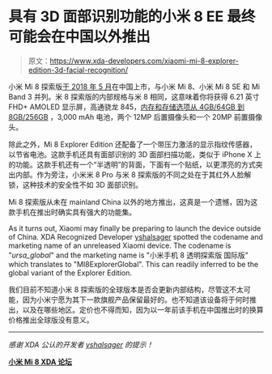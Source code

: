 # 具有 3D 面部识别功能的小米 8 EE 最终可能会在中国以外推出

> 原文：<https://www.xda-developers.com/xiaomi-mi-8-explorer-edition-3d-facial-recognition/>

小米 Mi 8 探索版[于 2018 年 5 月](https://www.xda-developers.com/xiaomi-mi-8-mi-8-explorer-edition-mi-8-se-china-launch/)在中国上市，与小米 Mi 8、小米 Mi 8 SE 和 Mi Band 3 并列。米 8 探索版的内部规格与米 8 相同，这意味着你将获得 6.21 英寸 FHD+ AMOLED 显示屏，高通骁龙 845，[内存和存储选项从 4GB/64GB 到 8GB/256GB](https://www.xda-developers.com/xiaomi-mi-8-explorer-edition-tenaa-ram/) ，3,000 mAh 电池，两个 12MP 后置摄像头和一个 20MP 前置摄像头。

除此之外，Mi 8 Explorer Edition 还配备了一个带压力激活的显示指纹传感器，以节省电池。这款手机还具有面部识别的 3D 面部扫描功能，类似于 iPhone X 上的功能。这款手机还有一个“半透明”的背面，下面有一个贴纸，以更漂亮的方式突出内部。作为旁注，小米米 8 Pro 与米 8 探索版的不同之处在于其红外人脸解锁，这种技术的安全性不如 3D 面部识别。

Mi 8 探索版从未在 mainland China 以外的地方推出，这真是一个遗憾，因为这款手机在推出时确实具有强大的功能集。

As it turns out, Xiaomi may finally be preparing to launch the device outside of China. XDA Recognized Developer [yshalsager](https://forum.xda-developers.com/member.php?u=6084385) spotted the codename and marketing name of an unreleased Xiaomi device. The codename is "*ursa_global*" and the marketing name is "小米手机 8 透明探索版 国际版" which translates to "MI8ExplorerGlobal". This can readily inferred to be the global variant of the Explorer Edition.

我们目前不知道小米 8 探索版的全球版本是否会更新内部结构，尽管这不太可能，因为小米宁愿为其下一款旗舰产品保留最好的。也不知道该设备将于何时推出，以及在哪些地区。定价也不得而知，因为以一年前该手机在中国推出时的换算价格推出全球版没有意义。

* * *

*感谢 XDA 公认的开发者 [yshalsager](https://forum.xda-developers.com/member.php?u=6084385) 的提示！*

[**小米 Mi 8 XDA 论坛**](https://forum.xda-developers.com/mi-8)